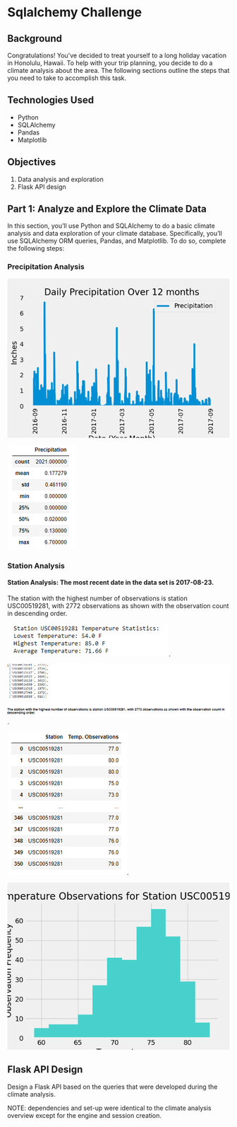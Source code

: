 # Sqlalchemy Challenge

## Background
Congratulations! You've decided to treat yourself to a long holiday vacation in Honolulu, Hawaii. To help with your trip planning, you decide to do a climate analysis about the area. The following sections outline the steps that you need to take to accomplish this task. 

## Technologies Used
- Python
- SQLAlchemy
- Pandas
- Matplotlib

## Objectives

1. Data analysis and exploration
2. Flask API design

## Part 1: Analyze and Explore the Climate Data

In this section, you’ll use Python and SQLAlchemy to do a basic climate analysis and data exploration of your climate database. Specifically, you’ll use SQLAlchemy ORM queries, Pandas, and Matplotlib. To do so, complete the following steps:

### Precipitation Analysis

![precipitation_bar.png](https://github.com/fabiomarcullo/sqlalchemy-challenge/blob/main/Images/precipitation_bar.png)

![precipitation_stat.png](https://github.com/fabiomarcullo/sqlalchemy-challenge/blob/main/Images/PreciptationStat.PNG)

### Station Analysis

#### Station Analysis: The most recent date in the data set is 2017-08-23.
The station with the highest number of observations is station USC00519281, with 2772 observations as shown with the observation count in descending order.


![TemperatureStatistics.PNG](https://github.com/fabiomarcullo/sqlalchemy-challenge/blob/main/Images/TemperatureStatistics.PNG).

![StationAnalisis.PNG](https://github.com/fabiomarcullo/sqlalchemy-challenge/blob/main/Images/StationAnalisis.PNG).

![TempStation.PNG](https://github.com/fabiomarcullo/sqlalchemy-challenge/blob/main/Images/TempStation.PNG).

![histogram_tobs.png](https://github.com/fabiomarcullo/sqlalchemy-challenge/blob/main/Images/histogram_tobs.png)


## Flask API Design
Design a Flask API based on the queries that were developed during the climate analysis. 

NOTE: dependencies and set-up were identical to the climate analysis overview except for the engine and session creation. 

